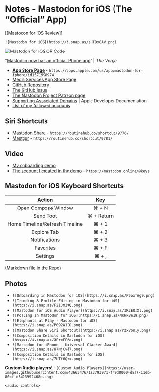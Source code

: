 # Notes - Mastodon for iOS (The “Official” App)
[[Mastodon for iOS Review]]

`![Mastodon for iOS](https://i.snap.as/sHTDx8AV.png)`

![Mastodon for iOS QR Code](https://i.snap.as/hqmcJQGx.jpg)

"[Mastodon now has an official iPhone app](https://www.theverge.com/2021/7/30/22602275/mastodon-decentralized-social-network-official-ios-app-launches)" | *The Verge*

* [**App Store Page**](https://apps.apple.com/us/app/mastodon-for-iphone/id1571998974) - `https://apps.apple.com/us/app/mastodon-for-iphone/id1571998974`
* [Media Services App Store Page](https://tools.applemediaservices.com/app/1571998974)
* [GitHub Repository](https://github.com/mastodon/mastodon-ios)
* [The GitHub Issue](https://github.com/extratone/bilge/issues/195)
* [The Mastodon Project Patreon page](https://www.patreon.com/mastodon)
* [Supporting Associated Domains](https://developer.apple.com/documentation/Xcode/supporting-associated-domains) | Apple Developer Documentation
* [List of my followed accounts](https://github.com/extratone/bilge/blob/main/curation/mastodonfollowing.csv)


## Siri Shortcuts
* [Mastodon Share](https://routinehub.co/shortcut/9776/) - `https://routinehub.co/shortcut/9776/`
* [Mastgur](https://routinehub.co/shortcut/9781/) - `https://routinehub.co/shortcut/9781/`

## Video
* [My onboarding demo](https://youtu.be/bD8GQvNrE7E)
* [The account I created in the demo](https://mastodon.online/@keys) - `https://mastodon.online/@keys`

## Mastodon for iOS Keyboard Shortcuts
| Action                         | Key        |
|:------------------------------:|:----------:|
| Open Compose Window            | ⌘ + N      |
| Send Toot                      | ⌘ + Return |
| Home Timeline/Refresh Timeline | ⌘ + 1      |
| Explore Tab                    | ⌘ + 2      |
| Notifications                  | ⌘ + 3      |
| Favorites                      | ⌘ + F      |
| Settings                       | ⌘ + ,      |
([Markdown file in the Repo](https://github.com/extratone/bilge/blob/main/documentation/Masto/MastodonKeys.md))

## Photos
* `![Onboarding in Mastodon for iOS](https://i.snap.as/P5oxTAg9.png)`
* `![Trending & Profile Editing in Mastodon for iOS](https://i.snap.as/F21Jm29Q.png)`
* `![Mastodon for iOS Audio Player](https://i.snap.as/IRzEOzXl.png)`
* `![Polling in Mastodon for iOS](https://i.snap.as/NKHk8e1W.png)`
* `![Elephants at Play - Mastodon for iOS](https://i.snap.as/P092W1IO.png)`
* `![Mastodon Share Siri Shortcut](https://i.snap.as/rzxVoniy.png)`
* `![Composition Details in Mastodon for iOS](https://i.snap.as/3PreFFPx.png)`
* `![Mastodon for iPhone - Universal Clacker Award](https://i.snap.as/H7NjCvd7.png)`
* `![Composition Details in Mastodon for iOS](https://i.snap.as/7UTf6Qyx.png)`

**Custom Audio players!**
`![Custom Audio Players](https://user-images.githubusercontent.com/43663476/123793971-f49d0000-d8a7-11eb-80cf-d5423992468e.png)`

```
<audio controls>